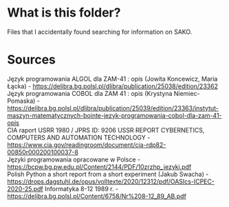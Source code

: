 # What is this folder?
Files that I accidentally found searching for information on SAKO.
# Sources
Język programowania ALGOL dla ZAM-41 : opis (Jowita Koncewicz, Maria Łącka) - https://delibra.bg.polsl.pl/dlibra/publication/25038/edition/23362<br>
Język programowania COBOL dla ZAM 41 : opis (Krystyna Niemiec-Pomaska) - https://delibra.bg.polsl.pl/dlibra/publication/25039/edition/23363/instytut-maszyn-matematycznych-bointe-jezyk-programowania-cobol-dla-zam-41-opis<br>
CIA raport USRR 1980 / JPRS ID: 9206 USSR REPORT CYBERNETICS, COMPUTERS AND AUTOMATION TECHNOLOGY - https://www.cia.gov/readingroom/document/cia-rdp82-00850r000200100037-8<br>
Języki programowania opracowane w Polsce - https://bcpw.bg.pw.edu.pl/Content/2144/PDF/10zrzhp_jezyki.pdf<br>
Polish Python a short report from a short experiment (Jakub Swacha) - https://drops.dagstuhl.de/opus/volltexte/2020/12312/pdf/OASIcs-ICPEC-2020-25.pdf
Informatyka 8-12 1989 r. - https://delibra.bg.polsl.pl/Content/6758/Nr%208-12_89_AB.pdf
